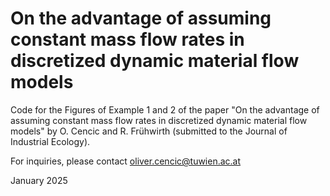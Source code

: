 # On the advantage of assuming constant mass flow rates in discretized dynamic material flow models

Code for the Figures of Example 1 and 2 of the paper "On the advantage of assuming constant mass flow rates in discretized dynamic material flow models" by O. Cencic and R. Frühwirth (submitted to the Journal of Industrial Ecology).

For inquiries, please contact oliver.cencic@tuwien.ac.at

January 2025
